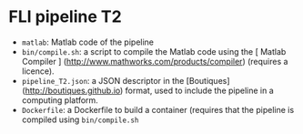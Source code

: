 # FLI pipeline T2

* ``matlab``: Matlab code of the pipeline
* ``bin/compile.sh``: a script to compile the Matlab code using the [ Matlab Compiler ] (http://www.mathworks.com/products/compiler) (requires a licence). 
* ``pipeline_T2.json``: a JSON descriptor in the [Boutiques] (http://boutiques.github.io) format, used to include the pipeline in a computing platform.
* ``Dockerfile``: a Dockerfile to build a container (requires that the pipeline is compiled using ``bin/compile.sh``

